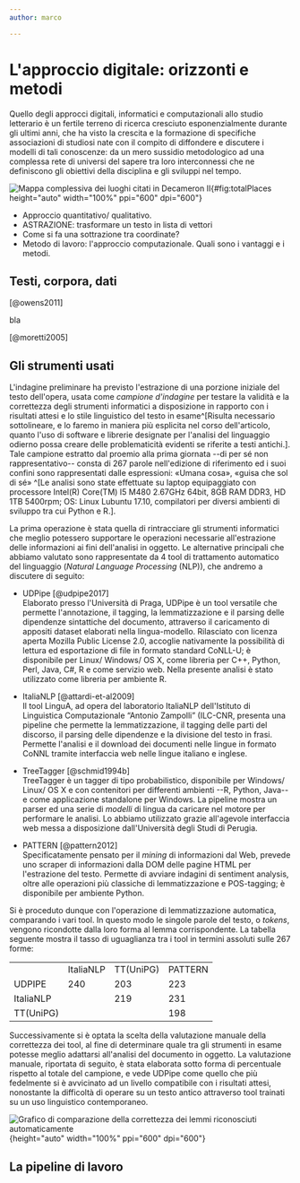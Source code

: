 ```yaml
---
author: marco

---
```



# L'approccio digitale: orizzonti e metodi

Quello degli approcci digitali, informatici e computazionali allo studio letterario è un fertile terreno di ricerca cresciuto esponenzialmente durante gli ultimi anni, che ha visto la crescita e la formazione di specifiche associazioni di studiosi nate con il compito di diffondere e discutere i modelli di tali conoscenze: da un mero sussidio metodologico ad una complessa rete di universi del sapere tra loro interconnessi che ne definiscono gli obiettivi della disciplina e gli sviluppi nel tempo.




![Mappa complessiva dei luoghi citati in *Decameron* II](../../../data/out/maps/placesProva.png "Mappa complessiva dei luoghi citati in *Decameron* II"){#fig:totalPlaces height="auto" width="100%" ppi="600" dpi="600"}


* Approccio quantitativo/ qualitativo.
* ASTRAZIONE: trasformare un testo in lista di vettori
* Come si fa una sottrazione tra coordinate?
* Metodo di lavoro: l'approccio computazionale. Quali sono i vantaggi e i metodi.





## Testi, corpora, dati


[@owens2011]

bla

[@moretti2005]


## Gli strumenti usati

L'indagine preliminare ha previsto l'estrazione di una porzione iniziale del testo dell'opera, usata come *campione d'indagine* per testare la validità e la correttezza degli strumenti informatici a disposizione in rapporto con i risultati attesi e lo stile linguistico del testo in esame^[Risulta necessario sottolineare, e lo faremo in maniera più esplicita nel corso dell'articolo, quanto l'uso di software e librerie designate per l'analisi del linguaggio odierno possa creare delle problematicità evidenti se riferite a testi antichi.].
Tale campione estratto dal proemio alla prima giornata --di per sé non rappresentativo-- consta di 267 parole nell'edizione di riferimento ed i suoi confini sono rappresentati dalle espressioni: «Umana cosa», «guisa che sol di sé» ^[Le analisi sono state effettuate su laptop equipaggiato con processore Intel(R) Core(TM) I5 M480 2.67GHz 64bit, 8GB RAM DDR3, HD 1TB 5400rpm; OS: Linux Lubuntu 17.10, compilatori per diversi ambienti di sviluppo tra cui Python e R.].  

La prima operazione è stata quella di rintracciare gli strumenti informatici che meglio potessero supportare le operazioni necessarie all'estrazione delle informazioni ai fini dell'analisi in oggetto.
Le alternative principali che abbiamo valutato sono rappresentate da 4 tool di trattamento automatico del linguaggio (*Natural Language Processing* (NLP)), che andremo a discutere di seguito:

* UDPipe [@udpipe2017]  
Elaborato presso l'Università di Praga, UDPipe è un tool versatile che permette l'annotazione, il tagging, la lemmatizzazione e il parsing delle dipendenze sintattiche del documento, attraverso il caricamento di appositi dataset elaborati nella lingua-modello. Rilasciato con licenza aperta Mozilla Public License 2.0, accoglie nativamente la possibilità di lettura ed esportazione di file in formato standard CoNLL-U; è disponibile per Linux/ Windows/ OS X, come libreria per C++, Python, Perl, Java, C#, R e come servizio web.
Nella presente analisi è stato utilizzato come libreria per ambiente R.

* ItaliaNLP [@attardi-et-al2009]  
Il tool LinguA, ad opera del laboratorio ItaliaNLP dell'Istituto di Linguistica Computazionale “Antonio Zampolli” (ILC-CNR, presenta una pipeline che permette la lemmatizzazione, il tagging delle parti del discorso, il parsing delle dipendenze e la divisione del testo in frasi. Permette l'analisi e il download dei documenti nelle lingue in formato CoNNL tramite interfaccia web nelle lingue italiano e inglese.  

* TreeTagger [@schmid1994b]  
TreeTagger è un tagger di tipo probabilistico, disponibile per Windows/ Linux/ OS X e con contenitori per differenti ambienti --R, Python, Java-- e come applicazione standalone per Windows. La pipeline mostra un parser ed una serie di *modelli* di lingua da caricare nel motore per performare le analisi. 
Lo abbiamo utilizzato grazie all'agevole interfaccia web messa a disposizione dall'Università degli Studi di Perugia.

* PATTERN [@pattern2012]  
Specificatamente pensato per il *mining* di informazioni dal Web, prevede uno scraper di informazioni dalla DOM delle pagine HTML per l'estrazione del testo. Permette di avviare indagini di sentiment analysis, oltre alle operazioni più classiche di lemmatizzazione e POS-tagging; è disponibile per ambiente Python.

Si è proceduto dunque con l'operazione di lemmatizzazione automatica, comparando i vari tool. In questo modo le singole parole del testo, o *tokens*, vengono ricondotte dalla loro forma al lemma corrispondente. La tabella seguente mostra il tasso di uguaglianza tra i tool in termini assoluti sulle 267 forme:
 
|             |             |           |         | 
|-------------|-------------|-----------|---------| 
|             | ItaliaNLP 	| TT(UniPG) | PATTERN | 
| UDPIPE      | 240         | 203       | 223     | 
| ItaliaNLP	  |             | 219       | 231     | 
| TT(UniPG)   |             |           | 198     | 



Successivamente si è optata la scelta della valutazione manuale della correttezza dei tool, al fine di determinare quale tra gli strumenti in esame potesse meglio adattarsi all'analisi del documento in oggetto. La valutazione manuale, riportata di seguito, è stata elaborata sotto forma di percentuale rispetto al totale del campione, e vede UDPipe come quello che più fedelmente si è avvicinato ad un livello compatibile con i risultati attesi, nonostante la difficoltà di operare su un testo antico attraverso tool trainati su un uso linguistico contemporaneo.

![Grafico di comparazione della correttezza dei lemmi riconosciuti automaticamente](../charts/correctnessLibLemma2.png "Grafico di comparazione della correttezza dei lemmi riconosciuti automaticamente"){height="auto" width="100%" ppi="600" dpi="600"}


## La pipeline di lavoro

